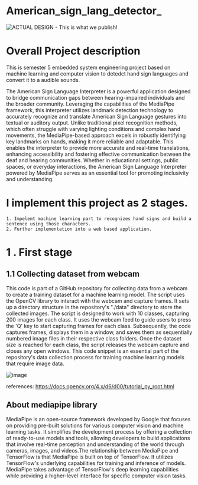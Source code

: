 # American_sign_lang_detector_
![ACTUAL DESIGN - This is what we publish!](https://github.com/Dasith77/American_sign_lang_detector_/assets/65776391/6097b390-bb16-459e-a791-184a10cea026)


# Overall Project description

This is semester 5 embedded system engineering project based on machine learning and computer vision to detedct hand sign languages and convert it  to a audible sounds.

The American Sign Language Interpreter is a powerful application designed to bridge communication gaps between hearing-impaired individuals and the broader community. Leveraging the capabilities of the MediaPipe framework, this interpreter utilizes landmark detection technology to accurately recognize and translate American Sign Language gestures into textual or auditory output. Unlike traditional pixel recognition methods, which often struggle with varying lighting conditions and complex hand movements, the MediaPipe-based approach excels in robustly identifying key landmarks on hands, making it more reliable and adaptable. This enables the interpreter to provide more accurate and real-time translations, enhancing accessibility and fostering effective communication between the deaf and hearing communities. Whether in educational settings, public spaces, or everyday interactions, the American Sign Language Interpreter powered by MediaPipe serves as an essential tool for promoting inclusivity and understanding.

# I implement this project as 2 stages.

    1. Impelemt machine learning part to recognizes hand signs and build a sentence using those characters.
    2. Further implementation into a web based application.
    


# 1 . First stage

## 1.1 Collecting dataset from webcam

This code is part of a GitHub repository for collecting data from a webcam to create a training dataset for a machine learning model. The script uses the OpenCV library to interact with the webcam and capture frames. It sets up a directory structure in the repository's "./data" directory to store the collected images. The script is designed to work with 10 classes, capturing 200 images for each class. It uses the webcam feed to guide users to press the 'Q' key to start capturing frames for each class. Subsequently, the code captures frames, displays them in a window, and saves them as sequentially numbered image files in their respective class folders. Once the dataset size is reached for each class, the script releases the webcam capture and closes any open windows. This code snippet is an essential part of the repository's data collection process for training machine learning models that require image data.

![image](https://github.com/Dasith77/American_sign_lang_detector_/assets/65776391/66841f39-5b9f-465a-8625-260a7dc5c80e)

references: https://docs.opencv.org/4.x/d6/d00/tutorial_py_root.html


## About mediapipe library
MediaPipe is an open-source framework developed by Google that focuses on providing pre-built solutions for various computer vision and machine learning tasks. It simplifies the development process by offering a collection of ready-to-use models and tools, allowing developers to build applications that involve real-time perception and understanding of the world through cameras, images, and videos.The relationship between MediaPipe and TensorFlow is that MediaPipe is built on top of TensorFlow. It utilizes TensorFlow's underlying capabilities for training and inference of models. MediaPipe takes advantage of TensorFlow's deep learning capabilities while providing a higher-level interface for specific computer vision tasks.


